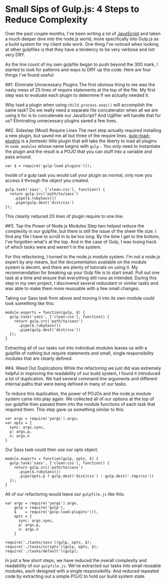 # Small Sips of Gulp.js: 4 Steps to Reduce Complexity

Over the past couple months, I've been writing a lot of [JavaScript](http://teamgaslight.com/blog/search?utf8=%E2%9C%93&q=javascript) and taken a much deeper dive into the node.js world, more specifically into Gulp.js
as a build system for my client side work. One thing I've noticed when
looking at other gulpfiles is that they have a tendency to be
very verbose and not very DRY.

As the line count of my own gulpfile began to push beyond the 300
mark, I started to look for patterns and ways to DRY up the code. Here are four things I've found useful:

##1. Eliminate Unnecessary Plugins
The first
obvious thing to me was the nasty mess of 25 lines of require statements at the
top of the file. My first step was to evaluate each plugin to
determine if we actually needed it.

Why load a plugin when using `child_process.exec()`
will accomplish the same task? Do we really need a separate file concatenator
when all we are using it for is to concatenate our JavaScript? And Uglifier will
handle that for us? Eliminating unnecessary plugins saved a few lines.

##2. Sidestep (Most) Require Lines
The next step actually required installing a new plugin, but saved me all but
three of the require lines. [gulp-load-plugins](https://www.npmjs.org/package/gulp-load-plugins)
is a _fantastic_ little plugin that will take the liberty to load all plugins
in `node_modules` whose name begins with `gulp-`. You only need to instantiate
the plugin and the result is a POJO that you can stuff into a variable and pass
around.

    var $ = require('gulp-load-plugins')();

Inside of a gulp task you would call your plugin as normal, only now you
access it through the object you created.

    gulp.task('sass', ['clean:css'], function() {
      return gulp.src('path/to/sass')
        .pipe($.rubySass())
        .pipe(gulp.dest('dist/css')
    });

This cleanly reduced 20 lines of plugin require to one line.

##3. Tap the Power of Node.js Modules
Step two helped reduce the complexity in our gulpfile, but there is still the issue of the
sheer file size. I find any file I have to scroll in to be too long.
By the time I get to the bottom, I've forgotten what's at the top.
And in the case of Gulp, I was losing track of which tasks were and weren't in
the system.

For this refactoring, I turned to the node.js module system. I'm not a node.js
expert by any means, but the documentation available on the module system is
decent, and there are plenty of tutorials on using it. My recommendation for
breaking up your Gulp file is to start small. Pull out one task at a time and
ensure that everything still runs as intended. During this
step in my own project, I discovered several redundant or similar tasks and was able to make them more reusuable with a few small changes.

Taking our Sass task from above and moving it into its own module could look
something like this:

    module.exports = function(gulp, $) {
      gulp.task('sass', ['clean:css'], function() {
        return gulp.src('path/to/sass')
          .pipe($.rubySass())
          .pipe(gulp.dest('dist/css'))
      });
    }

Extracting all of our tasks out into individual modules leaves us with a gulpfile
of nothing but require statements and small, single responsibility modules
that are clearly defined.

##4. Weed Out Duplications
While the refactoring we just did was extremely helpful in
improving the readability of our build system, I found it introduced a lot of duplication. We had several command line arguments and different internal paths
that were being defined in many of our tasks.

To reduce this duplication, the power of POJOs and the node.js module system came into play again. We collected all of our options at the top of our
gulpfile then passed them into the module functions of each task that required
them. This step gave us something similar to this:

    var args = require('yargs').argv;
    var opts = {
      sync: args.sync,
      p: args.p,
      n: args.n
    }

Our Sass task could then use our opts object.

    module.exports = function(gulp, opts, $) {
      gulp.task('sass', ['clean:css'], function() {
        return gulp.src('path/to/sass')
          .pipe($.rubySass())
          .pipe(opts.p ? gulp.dest('dist/css') : gulp.dest('.tmp/css'))
      });
    }

All of our refactoring would leave our `gulpfile.js` like this:

    var args = require('yargs').argv,
        gulp = require('gulp'),
        $    = require('gulp-load-plugins')(),
        opts = {
          sync: args.sync,
          p: args.p,
          n: args.n
        }

    require('./tasks/sass')(gulp, opts, $);
    require('./tasks/scripts')(gulp, opts, $);
    require('./tasks/default')(gulp);

In just a few short steps, we have reduced the overall complexity and readability
of our `gulpfile.js`. We've extracted our tasks into small reusable modules, each
designed with a single responsibility. And reduced repeated code by extracting
out a simple POJO to hold our build system state.
